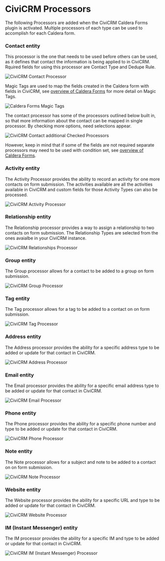 # CiviCRM Processors

The following Processors are added when the CiviCRM Caldera Forms plugin is activated. Multiple processors of each type can be used to accomplish for each Caldera form.

### Contact entity

This processor is the one that needs to be used before others can be used, as it defines that contact the information is being applied to in CiviCRM. Rquired fields for using this processor are Contact Type and Dedupe Rule.

![CiviCRM Contact Processor](./images/caldera-contact-processor.jpg)

Magic Tags are used to map the fields created in the Caldera form with fields in CiviCRM, see [overview of Caldera Forms](/overview.md) for more detail on Magic Tags.

![Caldera Forms Magic Tags](./images/contact-processor-magic-tags.jpg)

The contact processor has some of the processors outlined below built in, so that more information about the contact can be mapped in single processor. By checking more options, need selections appear.

![CiviCRM Contact additional Checked Processors](./images/caldera-contact-checked-selections.jpg)

However, keep in mind that if some of the fields are not required separate processors may need to be used with condition set, see [overview of Caldera Forms](/overview.md).

### Activity entity

The Activity Processor provides the ability to record an activity for one more contacts on form submission. The activities available are all the activities available in CiviCRM and custom fields for those Activity Types can also be processed.

![CiviCRM Activity Processor](./images/civicrm-activity-processor.jpg)

### Relationship entity

The Relationship processor provides a way to assign a relationship to two contacts on form submission. The Relationship Types are selected from the ones avaialbe in your CiviCRM instance.

![CiviCRM Relationships Processor](./images/civicrm-relationship-processor.jpg)

### Group entity

The Group processor allows for a contact to be added to a group on form submission.

![CiviCRM Group Processor](./images/civicrm-group-processor.jpg)

### Tag entity

The Tag processor allows for a tag to be added to a contact on on form submission.

![CiviCRM Tag Processor](./images/civicrm-tag-processor.jpg)

### Address entity

The Address processor provides the ability for a specific address type to be added or update for that contact in CiviCRM.

![CiviCRM Address Processor](./images/civicrm-address-processor.jpg)

### Email entity

The Email processor provides the ability for a specific email address type to be added or update for that contact in CiviCRM.

![CiviCRM Email Processor](./images/civicrm-email-processor.jpg)

### Phone entity

The Phone processor provides the ability for a specific phone number and type to be added or update for that contact in CiviCRM.

![CiviCRM Phone Processor](./images/civicrm-phone-processor.jpg)

### Note entity

The Note processor allows for a subject and note to be added to a contact on on form submission.

![CiviCRM Note Processor](./images/civicrm-note-processor.jpg)

### Website entity

The Website processor provides the ability for a specific URL and type to be added or update for that contact in CiviCRM.

![CiviCRM Website Processor](./images/civicrm-website-processor.jpg)

### IM (Instant Messenger) entity

The IM processor provides the ability for a specific IM and type to be added or update for that contact in CiviCRM.

![CiviCRM IM (Instant Messenger) Processor](./images/civicrm-im-processor.jpg)
